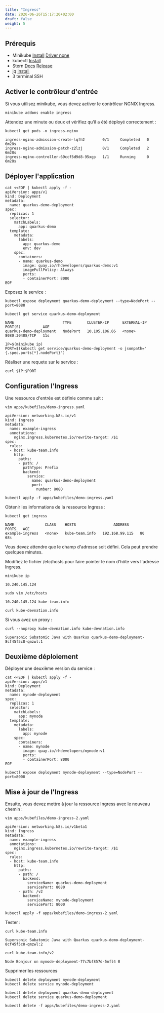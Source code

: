 ```yaml
---
title: "Ingress"
date: 2020-06-26T15:17:20+02:00
draft: false
weight: 5
---
```


## Prérequis

- Minikube [Install](https://kubernetes.io/fr/docs/tasks/tools/install-minikube/#installez-minikube-par-t%C3%A9l%C3%A9chargement-direct)  [Driver none](https://kubernetes.io/docs/setup/learning-environment/minikube/#specifying-the-vm-driver)
- kubectl [Install](https://kubernetes.io/fr/docs/tasks/tools/install-kubectl/)
- Stern [Docs](https://kubernetes.io/blog/2016/10/tail-kubernetes-with-stern/) [Release](https://github.com/wercker/stern/releases)
- jq [Install](https://stedolan.github.io/jq/download/)
- 3 terminal SSH

## Activer le contrôleur d'entrée

Si vous utilisez minikube, vous devez activer le contrôleur NGNIX Ingress.

```
minikube addons enable ingress
```

Attendez une minute ou deux et vérifiez qu'il a été déployé correctement :

```
kubectl get pods -n ingress-nginx
```

```
ingress-nginx-admission-create-lqfh2        0/1     Completed   0          6m28s
ingress-nginx-admission-patch-z2lzj         0/1     Completed   2          6m28s
ingress-nginx-controller-69ccf5d9d8-95xgp   1/1     Running     0          6m28s
```

## Déployer l'application

```
cat <<EOF | kubectl apply -f -
apiVersion: apps/v1
kind: Deployment
metadata:
  name: quarkus-demo-deployment
spec:
  replicas: 1
  selector:
    matchLabels:
      app: quarkus-demo
  template:
    metadata:
      labels:
        app: quarkus-demo
        env: dev
    spec:
      containers:
      - name: quarkus-demo
        image: quay.io/rhdevelopers/quarkus-demo:v1
        imagePullPolicy: Always
        ports:
        - containerPort: 8080
EOF
```

Exposez le service :


```
kubectl expose deployment quarkus-demo-deployment --type=NodePort --port=8080

kubectl get service quarkus-demo-deployment
```

```
NAME                      TYPE       CLUSTER-IP      EXTERNAL-IP   PORT(S)          AGE
quarkus-demo-deployment   NodePort   10.105.106.66   <none>        8080:30408/TCP   11s
```

```
IP=$(minikube ip)
PORT=$(kubectl get service/quarkus-demo-deployment -o jsonpath="{.spec.ports[*].nodePort}")
```

Réaliser une requete sur le service :

```
curl $IP:$PORT
```

## Configuration l'Ingress

Une ressource d'entrée est définie comme suit :

```
vim apps/kubefiles/demo-ingress.yaml
```


```
apiVersion: networking.k8s.io/v1
kind: Ingress
metadata:
  name: example-ingress
  annotations:
    nginx.ingress.kubernetes.io/rewrite-target: /$1
spec:
  rules:
  - host: kube-team.info
    http:
      paths:
      - path: /
        pathType: Prefix
        backend:
          service:
            name: quarkus-demo-deployment
            port:
              number: 8080

```

```
kubectl apply -f apps/kubefiles/demo-ingress.yaml
```

Obtenir les informations de la ressource Ingress :

```
kubectl get ingress
```

```
NAME              CLASS    HOSTS                 ADDRESS          PORTS   AGE
example-ingress   <none>   kube-team.info   192.168.99.115   80      68s
```

Vous devez attendre que le champ d'adresse soit défini. Cela peut prendre quelques minutes.

Modifiez le fichier /etc/hosts pour faire pointer le nom d'hôte vers l'adresse Ingress.

```
minikube ip
```

```
10.240.145.124
```

```
sudo vim /etc/hosts
```

```
10.240.145.124 kube-team.info
```

```
curl kube-devnation.info
```

Si vous avez un proxy :

```
curl --noproxy kube-devnation.info kube-devnation.info
```

```
Supersonic Subatomic Java with Quarkus quarkus-demo-deployment-8cf45f5c8-qmzwl:1
```

## Deuxième déploiement

Déployer une deuxième version du service :

```
cat <<EOF | kubectl apply -f -
apiVersion: apps/v1
kind: Deployment
metadata:
  name: mynode-deployment
spec:
  replicas: 1
  selector:
    matchLabels:
      app: mynode
  template:
    metadata:
      labels:
        app: mynode
    spec:
      containers:
      - name: mynode
        image: quay.io/rhdevelopers/mynode:v1
        ports:
        - containerPort: 8000
EOF
```

```
kubectl expose deployment mynode-deployment --type=NodePort --port=8000
```

## Mise à jour de l'Ingress

Ensuite, vous devez mettre à jour la ressource Ingress avec le nouveau chemin :


```
vim apps/kubefiles/demo-ingress-2.yaml
```

```
apiVersion: networking.k8s.io/v1beta1
kind: Ingress
metadata:
  name: example-ingress
  annotations:
    nginx.ingress.kubernetes.io/rewrite-target: /$1
spec:
  rules:
  - host: kube-team.info
    http:
      paths:
      - path: /
        backend:
          serviceName: quarkus-demo-deployment
          servicePort: 8080
      - path: /v2
        backend:
          serviceName: mynode-deployment
          servicePort: 8000
```

```
kubectl apply -f apps/kubefiles/demo-ingress-2.yaml
```

Tester :

```
curl kube-team.info
```

```
Supersonic Subatomic Java with Quarkus quarkus-demo-deployment-8cf45f5c8-qmzwl:2
```

```
curl kube-team.info/v2
```

```
Node Bonjour on mynode-deployment-77c7bf857d-5nfl4 0
```

Supprimer les ressources

```
kubectl delete deployment mynode-deployment
kubectl delete service mynode-deployment

kubectl delete deployment quarkus-demo-deployment
kubectl delete service quarkus-demo-deployment

kubectl delete -f apps/kubefiles/demo-ingress-2.yaml
```